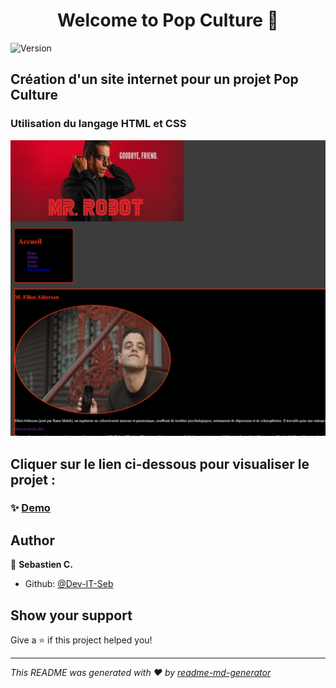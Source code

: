 <h1 align="center">Welcome to Pop Culture 👋</h1>
<p>
  <img alt="Version" src="https://img.shields.io/badge/version-1.0-blue.svg?cacheSeconds=2592000" />
</p>

## Création d'un site internet pour un projet Pop Culture

### Utilisation du langage HTML et CSS

<p align="center">
  <img src="./assets/images/home.png" alt="Page Home Page" width="800"/>
</p>

## Cliquer sur le lien ci-dessous pour visualiser le projet :

### ✨ [Demo](https://dev-it-seb.github.io/Pop-culture/)

## Author

👤 **Sebastien C.**

* Github: [@Dev-IT-Seb](https://github.com/Dev-IT-Seb)

## Show your support

Give a ⭐️ if this project helped you!

***
_This README was generated with ❤️ by [readme-md-generator](https://github.com/kefranabg/readme-md-generator)_